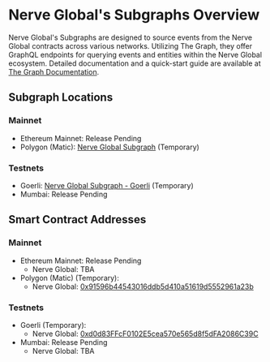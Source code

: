 # Nerve Global's Subgraphs Overview

Nerve Global's Subgraphs are designed to source events from the Nerve Global contracts across various networks. Utilizing The Graph, they offer GraphQL endpoints for querying events and entities within the Nerve Global ecosystem. Detailed documentation and a quick-start guide are available at [The Graph Documentation](https://thegraph.com/docs/quick-start).

## Subgraph Locations

### Mainnet

- Ethereum Mainnet: Release Pending
- Polygon (Matic): [Nerve Global Subgraph](https://thegraph.com/explorer/subgraph/nerveglobal/nerveglobal) (Temporary)

### Testnets

- Goerli: [Nerve Global Subgraph - Goerli](https://thegraph.com/explorer/subgraph/nerveglobal/nerveglobal-goerli) (Temporary)
- Mumbai: Release Pending

## Smart Contract Addresses

### Mainnet

- Ethereum Mainnet: Release Pending
  - Nerve Global: TBA
- Polygon (Matic) (Temporary):
  - Nerve Global: [0x91596b44543016ddb5d410a51619d5552961a23b](https://polygonscan.com/address/0x91596b44543016ddb5d410a51619d5552961a23b#code)

### Testnets

- Goerli (Temporary):
  - Nerve Global: [0xd0d83FFcF0102E5cea570e565d8f5dFA2086C39C](https://goerli.etherscan.io/address/0xd0d83FFcF0102E5cea570e565d8f5dFA2086C39C#code)
- Mumbai: Release Pending
  - Nerve Global: TBA
